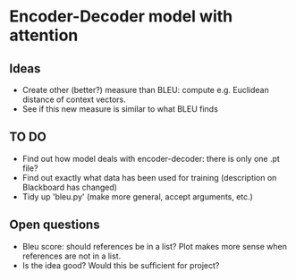 # Encoder-Decoder model with attention

## Ideas
- Create other (better?) measure than BLEU: compute e.g. Euclidean distance of context vectors.
- See if this new measure is similar to what BLEU finds


## TO DO
- Find out how model deals with encoder-decoder: there is only one .pt file?
- Find out exactly what data has been used for training (description on Blackboard has changed)
- Tidy up 'bleu.py' (make more general, accept arguments, etc.)

## Open questions
- Bleu score: should references be in a list? Plot makes more sense when references are not in a list.
- Is the idea good? Would this be sufficient for project?

